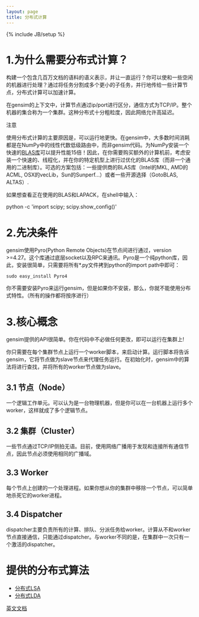 ```yaml
---
layout: page
title: 分布式计算 
---
```

{% include JB/setup %}

# 1.为什么需要分布式计算？

构建一个包含几百万文档的语料的语义表示，并让一直运行？你可以使和一些空闲的机器进行处理？通过将任务分割成多个更小的子任务，并行地传给一些计算节点，分布式计算可以加速计算。

在gensim的上下文中，计算节点通过ip/port进行区分，通信方式为TCP/IP。整个机器的集合称为一个集群。这种分布式十分粗粒度，因此网络允许高延迟。

注意

使用分布式计算的主要原因是，可以运行地更快。在gensim中，大多数时间消耗都是在NumPy中的线性代数低级路由中，而非gensim代码。为NumPy安装一个快速的[BLAS库](http://en.wikipedia.org/wiki/Basic_Linear_Algebra_Subprograms)可以提升性能15倍！因此，在你需要购买额外的计算机前，考虑安装一个快速的、线程化，并在你的特定机型上进行过优化的BLAS库（而非一个通用的二进制库）。可选的方案包括：一些提供商的BLAS库（Intel的MKL, AMD的ACML, OSX的vecLib，Sun的Sunperf...）或者一些开源选择（GotoBLAS, ALTAS）.

如果想查看正在使用的BLAS和LAPACK，在shell中输入：

python -c 'import scipy; scipy.show_config()'

# 2.先决条件

gensim使用Pyro(Python Remote Objects)在节点间进行通过，version >=4.27。这个库通过底层socket以及RPC来通讯。Pyro是一个纯python库，因此，安装很简单，只需要将所有*.py文件拷到python的import path中即可：

    sudo easy_install Pyro4

你不需要安装Pyro来运行gensim，但是如果你不安装，那么，你就不能使用分布式特性。（所有的操作都将按序进行）

# 3.核心概念

gensim提供的API很简单。你在代码中不必做任何更改，即可以运行在集群上!

你只需要在每个集群节点上运行一个worker脚本，来启动计算。运行脚本将告诉gensim，它将节点做为slave节点来代理任务运行。在初始化时，gensim中的算法将进行查找，并将所有的worker节点做为slave。

## 3.1 节点（Node）

一个逻辑工作单元。可以认为是一台物理机器，但是你可以在一台机器上运行多个worker，这样就成了多个逻辑节点。

## 3.2 集群（Cluster）

一些节点通过TCP/IP侧拍无语。目前，使用网络广播用于发现和连接所有通信节点，因此节点必须使用相同的广播域。

## 3.3 Worker

每个节点上创建的一个处理进程。如果你想从你的集群中移除一个节点，可以简单地杀死它的worker进程。

## 3.4 Dispatcher

dispatcher主要负责所有的计算、排队、分派任务给worker。计算从不和worker节点直接通信，只能通过dispatcher。与worker不同的是，在集群中一次只有一个激活的dispatcher。

# 提供的分布式算法

- [分布式LSA]()
- [分布式LDA]()

[英文文档](http://radimrehurek.com/gensim/distributed.html)

